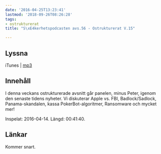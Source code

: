 ```yaml
---
date: '2016-04-25T13:23:41'
lastmod: '2018-09-26T08:26:28'
tags:
- ostrukturerat
title: "S\xE4kerhetspodcasten avs.56 - Ostrukturerat V.15"

---
```

## Lyssna

iTunes \| [mp3](http://traffic.libsyn.com/sakerhetspodcasten/Ostruktu14i4.mp3)

## Innehåll

I denna veckans ostrukturerade avsnitt går panelen, minus Peter, igenom den senaste
tidens nyheter. Vi diskuterar Apple vs. FBI, Badlock/Sadlock, Panama-skandalen, kassa
PokerBot-algoritmer, Ransomware och mycket mer!

Inspelat: 2016-04-14. Längd: 00:41:40.

## Länkar

Kommer snart.

